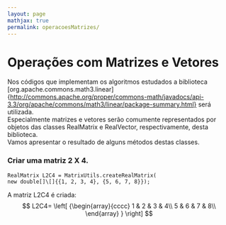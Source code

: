 ```yaml
---
layout: page
mathjax: true
permalink: operacoesMatrizes/
---
```


# Operações com Matrizes e Vetores


Nos códigos que implementam os algoritmos estudados a biblioteca [org.apache.commons.math3.linear]{http://commons.apache.org/proper/commons-math/javadocs/api-3.3/org/apache/commons/math3/linear/package-summary.html} será utilizada.  
Especialmente matrizes e vetores serão comumente representados por objetos das classes RealMatrix e RealVector, respectivamente, desta biblioteca.  
Vamos apresentar o resultado de alguns métodos destas classes.

### Criar uma matriz 2 X 4.
```
RealMatrix L2C4 = MatrixUtils.createRealMatrix(
new double[]\[]{{1, 2, 3, 4}, {5, 6, 7, 8}});
```
A matriz L2C4 é criada:
$$
  L2C4=
  \left[ {\begin{array}{cccc}
   1 & 2 & 3 & 4\\
   5 & 6 & 7 & 8\\
  \end{array} } \right]
$$

